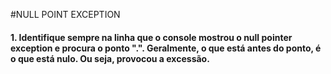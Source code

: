 #NULL POINT EXCEPTION
#### 1. Identifique sempre na linha que o console mostrou o null pointer exception e procura o ponto ".". Geralmente, o que está antes do ponto, é o que está nulo. Ou seja, provocou a excessão.
